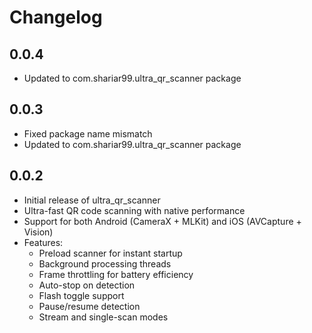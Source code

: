 # Changelog
## 0.0.4
* Updated to com.shariar99.ultra_qr_scanner package

## 0.0.3
* Fixed package name mismatch
* Updated to com.shariar99.ultra_qr_scanner package

## 0.0.2
* Initial release of ultra_qr_scanner
* Ultra-fast QR code scanning with native performance
* Support for both Android (CameraX + MLKit) and iOS (AVCapture + Vision)
* Features:
    - Preload scanner for instant startup
    - Background processing threads
    - Frame throttling for battery efficiency
    - Auto-stop on detection
    - Flash toggle support
    - Pause/resume detection
    - Stream and single-scan modes